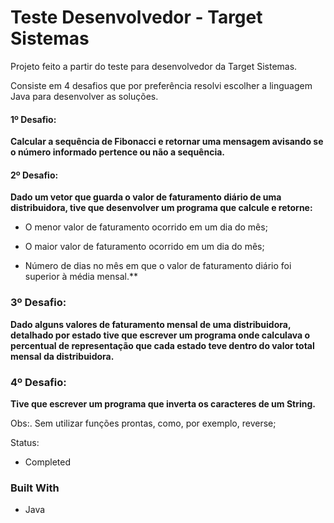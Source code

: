 # Teste Desenvolvedor - Target Sistemas

Projeto feito a partir do teste para desenvolvedor da Target Sistemas.

Consiste em 4 desafios que por preferência resolvi escolher a linguagem Java para desenvolver as soluções.



#### 1º Desafio:

**Calcular a sequência de Fibonacci e retornar uma mensagem avisando se o número informado pertence ou não a sequência.**



#### 2º Desafio:

**Dado um vetor que guarda o valor de faturamento diário de uma distribuidora, tive que desenvolver um programa que calcule e retorne:**

* O menor valor de faturamento ocorrido em um dia do mês;

* O maior valor de faturamento ocorrido em um dia do mês;

* Número de dias no mês em que o valor de faturamento diário foi superior à média mensal.** 



### 3º Desafio:

**Dado alguns valores de faturamento mensal de uma distribuidora, detalhado por estado tive que escrever um programa  onde calculava o percentual de representação que cada estado teve dentro do valor total mensal da distribuidora.**



### 4º Desafio:

**Tive que escrever um programa que inverta os caracteres de um String.**

Obs:. Sem utilizar funções prontas, como, por exemplo, reverse;



Status:

* Completed



### Built With

* Java

